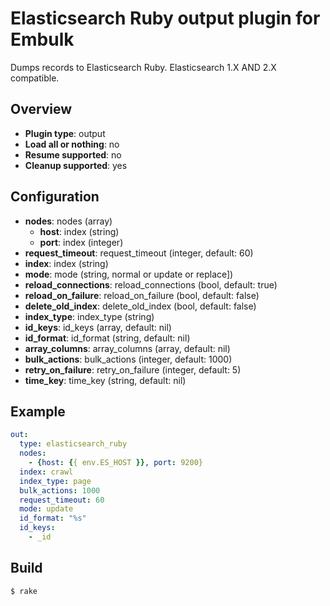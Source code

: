 # Elasticsearch Ruby output plugin for Embulk

Dumps records to Elasticsearch Ruby. Elasticsearch 1.X AND 2.X compatible.

## Overview

* **Plugin type**: output
* **Load all or nothing**: no
* **Resume supported**: no
* **Cleanup supported**: yes

## Configuration
  - **nodes**: nodes (array)
    - **host**: index (string)
    - **port**: index (integer)
  - **request_timeout**: request_timeout (integer, default: 60)
  - **index**: index (string)
  - **mode**: mode (string, normal or update or replace])
  - **reload_connections**: reload_connections (bool, default: true)
  - **reload_on_failure**: reload_on_failure (bool, default: false)
  - **delete_old_index**: delete_old_index (bool, default: false)
  - **index_type**: index_type (string)
  - **id_keys**: id_keys (array, default: nil)
  - **id_format**: id_format (string, default: nil)
  - **array_columns**: array_columns (array, default: nil)
  - **bulk_actions**: bulk_actions (integer, default: 1000)
  - **retry_on_failure**: retry_on_failure (integer, default: 5)
  - **time_key**: time_key (string, default: nil)

## Example

```yaml
out:
  type: elasticsearch_ruby
  nodes:
    - {host: {{ env.ES_HOST }}, port: 9200}
  index: crawl
  index_type: page
  bulk_actions: 1000
  request_timeout: 60
  mode: update
  id_format: "%s"
  id_keys:
    - _id
```


## Build

```
$ rake
```
